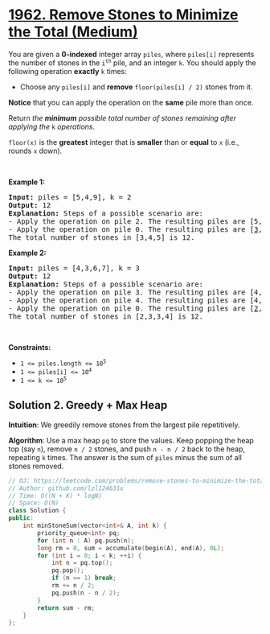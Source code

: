 # [1962. Remove Stones to Minimize the Total (Medium)](https://leetcode.com/problems/remove-stones-to-minimize-the-total/)

<p>You are given a <strong>0-indexed</strong> integer array <code>piles</code>, where <code>piles[i]</code> represents the number of stones in the <code>i<sup>th</sup></code> pile, and an integer <code>k</code>. You should apply the following operation <strong>exactly</strong> <code>k</code> times:</p>

<ul>
	<li>Choose any <code>piles[i]</code> and <strong>remove</strong> <code>floor(piles[i] / 2)</code> stones from it.</li>
</ul>

<p><strong>Notice</strong> that you can apply the operation on the <strong>same</strong> pile more than once.</p>

<p>Return <em>the <strong>minimum</strong> possible total number of stones remaining after applying the </em><code>k</code><em> operations</em>.</p>

<p><code>floor(x)</code> is the <b>greatest</b> integer that is <strong>smaller</strong> than or <strong>equal</strong> to <code>x</code> (i.e., rounds <code>x</code> down).</p>

<p>&nbsp;</p>
<p><strong>Example 1:</strong></p>

<pre><strong>Input:</strong> piles = [5,4,9], k = 2
<strong>Output:</strong> 12
<strong>Explanation:</strong>&nbsp;Steps of a possible scenario are:
- Apply the operation on pile 2. The resulting piles are [5,4,<u>5</u>].
- Apply the operation on pile 0. The resulting piles are [<u>3</u>,4,5].
The total number of stones in [3,4,5] is 12.
</pre>

<p><strong>Example 2:</strong></p>

<pre><strong>Input:</strong> piles = [4,3,6,7], k = 3
<strong>Output:</strong> 12
<strong>Explanation:</strong>&nbsp;Steps of a possible scenario are:
- Apply the operation on pile 3. The resulting piles are [4,3,<u>3</u>,7].
- Apply the operation on pile 4. The resulting piles are [4,3,3,<u>4</u>].
- Apply the operation on pile 0. The resulting piles are [<u>2</u>,3,3,4].
The total number of stones in [2,3,3,4] is 12.
</pre>

<p>&nbsp;</p>
<p><strong>Constraints:</strong></p>

<ul>
	<li><code>1 &lt;= piles.length &lt;= 10<sup>5</sup></code></li>
	<li><code>1 &lt;= piles[i] &lt;= 10<sup>4</sup></code></li>
	<li><code>1 &lt;= k &lt;= 10<sup>5</sup></code></li>
</ul>

## Solution 2. Greedy + Max Heap

**Intuition**: We greedily remove stones from the largest pile repetitively.

**Algorithm**: Use a max heap `pq` to store the values. Keep popping the heap top (say `n`), remove `n / 2` stones, and push `n - n / 2` back to the heap, repeating `k` times. The answer is the sum of `piles` minus the sum of all stones removed.

```cpp
// OJ: https://leetcode.com/problems/remove-stones-to-minimize-the-total/
// Author: github.com/lzl124631x
// Time: O((N + K) * logN)
// Space: O(N)
class Solution {
public:
    int minStoneSum(vector<int>& A, int k) {
        priority_queue<int> pq;
        for (int n : A) pq.push(n);
        long rm = 0, sum = accumulate(begin(A), end(A), 0L);
        for (int i = 0; i < k; ++i) {
            int n = pq.top();
            pq.pop();
            if (n == 1) break;
            rm += n / 2;
            pq.push(n - n / 2);
        }
        return sum - rm;
    }
};
```